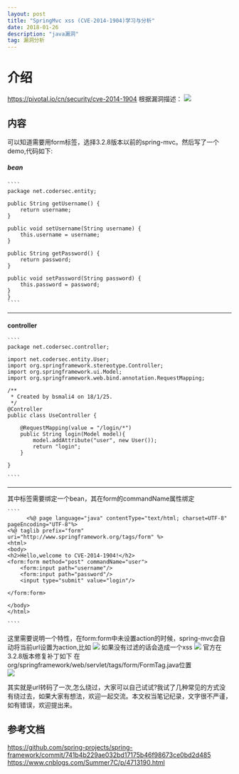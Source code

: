 ```yaml
---
layout: post  
title: "SpringMvc xss (CVE-2014-1904)学习与分析"  
date: 2018-01-26  
description: "java漏洞"  
tag: 漏洞分析
---
```

#  介绍  
https://pivotal.io/cn/security/cve-2014-1904
根据漏洞描述：
![](http://ohsqlm7gj.bkt.clouddn.com/18-1-26/49585520.jpg)
##  内容
可以知道需要用form标签，选择3.2.8版本以前的spring-mvc。然后写了一个demo,代码如下:
#####  bean

    ````
    package net.codersec.entity;

    public String getUsername() {
        return username;
    }

    public void setUsername(String username) {
        this.username = username;
    }

    public String getPassword() {
        return password;
    }

    public void setPassword(String password) {
        this.password = password;
    }
	}
    ````
    
------------------------------------
####  controller
    ````
    package net.codersec.controller;

	import net.codersec.entity.User;
	import org.springframework.stereotype.Controller;
	import org.springframework.ui.Model;
	import org.springframework.web.bind.annotation.RequestMapping;
	
	/**
	 * Created by bsmali4 on 18/1/25.
	 */
	@Controller
	public class UseController {
	
	    @RequestMapping(value = "/login/*")
	    public String login(Model model){
	        model.addAttribute("user", new User());
	        return "login";
	    }
	
	}
    
    ````
    
---------------------------------

其中标签需要绑定一个bean，其在form的commandName属性绑定
    
    ````
		  <%@ page language="java" contentType="text/html; charset=UTF-8" pageEncoding="UTF-8"%>
	<%@ taglib prefix="form" uri="http://www.springframework.org/tags/form" %>
	<html>
	<body>
	<h2>Hello,welcome to CVE-2014-1904!</h2>
	<form:form method="post" commandName="user">
	    <form:input path="username"/>
	    <form:input path="password"/>
	    <input type="submit" value="login"/>
	
	</form:form>
	
	</body>
	</html>
    
    ````
    
这里需要说明一个特性，在form:form中未设置action的时候，spring-mvc会自动将当前url设置为action,比如
  ![](http://ohsqlm7gj.bkt.clouddn.com/18-1-26/23484082.jpg)
  如果没有过滤的话会造成一个xss
  ![](http://ohsqlm7gj.bkt.clouddn.com/18-1-26/81087668.jpg)
  官方在3.2.8版本修复补丁如下
在org/springframework/web/servlet/tags/form/FormTag.java位置  
![](http://ohsqlm7gj.bkt.clouddn.com/18-1-26/82118108.jpg)  

其实就是url转码了一次,怎么绕过，大家可以自己试试?我试了几种常见的方式没有绕过去，如果大家有想法，欢迎一起交流。本文权当笔记纪录，文字很不严谨，如有错误，欢迎提出来。

##  参考文档
https://github.com/spring-projects/spring-framework/commit/741b4b229ae032bd17175b46f98673ce0bd2d485
https://www.cnblogs.com/Summer7C/p/4713190.html

